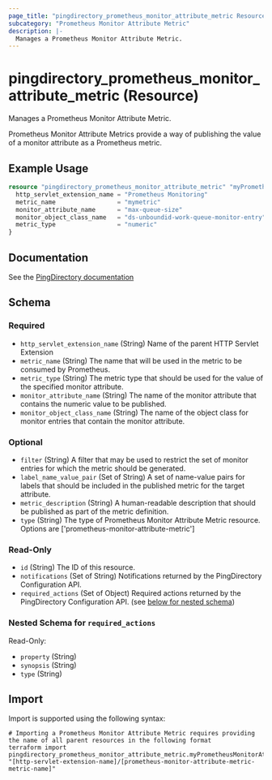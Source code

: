 ```yaml
---
page_title: "pingdirectory_prometheus_monitor_attribute_metric Resource - terraform-provider-pingdirectory"
subcategory: "Prometheus Monitor Attribute Metric"
description: |-
  Manages a Prometheus Monitor Attribute Metric.
---
```


# pingdirectory_prometheus_monitor_attribute_metric (Resource)

Manages a Prometheus Monitor Attribute Metric.

Prometheus Monitor Attribute Metrics provide a way of publishing the value of a monitor attribute as a Prometheus metric.

## Example Usage

```terraform
resource "pingdirectory_prometheus_monitor_attribute_metric" "myPrometheusMonitorAttributeMetric" {
  http_servlet_extension_name = "Prometheus Monitoring"
  metric_name                 = "mymetric"
  monitor_attribute_name      = "max-queue-size"
  monitor_object_class_name   = "ds-unboundid-work-queue-monitor-entry"
  metric_type                 = "numeric"
}
```

## Documentation
See the [PingDirectory documentation](https://docs.pingidentity.com/r/en-us/pingdirectory-93/pd_ds_enable_prometheus_support)

<!-- schema generated by tfplugindocs -->
## Schema

### Required

- `http_servlet_extension_name` (String) Name of the parent HTTP Servlet Extension
- `metric_name` (String) The name that will be used in the metric to be consumed by Prometheus.
- `metric_type` (String) The metric type that should be used for the value of the specified monitor attribute.
- `monitor_attribute_name` (String) The name of the monitor attribute that contains the numeric value to be published.
- `monitor_object_class_name` (String) The name of the object class for monitor entries that contain the monitor attribute.

### Optional

- `filter` (String) A filter that may be used to restrict the set of monitor entries for which the metric should be generated.
- `label_name_value_pair` (Set of String) A set of name-value pairs for labels that should be included in the published metric for the target attribute.
- `metric_description` (String) A human-readable description that should be published as part of the metric definition.
- `type` (String) The type of Prometheus Monitor Attribute Metric resource. Options are ['prometheus-monitor-attribute-metric']

### Read-Only

- `id` (String) The ID of this resource.
- `notifications` (Set of String) Notifications returned by the PingDirectory Configuration API.
- `required_actions` (Set of Object) Required actions returned by the PingDirectory Configuration API. (see [below for nested schema](#nestedatt--required_actions))

<a id="nestedatt--required_actions"></a>
### Nested Schema for `required_actions`

Read-Only:

- `property` (String)
- `synopsis` (String)
- `type` (String)

## Import

Import is supported using the following syntax:

```shell
# Importing a Prometheus Monitor Attribute Metric requires providing the name of all parent resources in the following format
terraform import pingdirectory_prometheus_monitor_attribute_metric.myPrometheusMonitorAttributeMetric "[http-servlet-extension-name]/[prometheus-monitor-attribute-metric-metric-name]"
```

